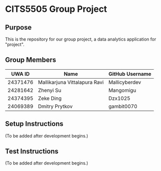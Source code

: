 # CITS5505 Group Project

## Purpose

This is the repository for our group project, a data analytics application for "project".

## Group Members

| UWA ID   | Name                          | GitHub Username |
|----------|-------------------------------|-----------------|
| 24371476 | Mallikarjuna Vittalapura Ravi | Mallicyberdev   |
| 24281642 | Zhenyi Su                     | Mangomigu       |
| 24374395 | Zeke Ding                     | Dzx1025         |
| 24069389 | Dmitry Prytkov                | gambit0070      |

## Setup Instructions

(To be added after development begins.)

## Test Instructions

(To be added after development begins.)
